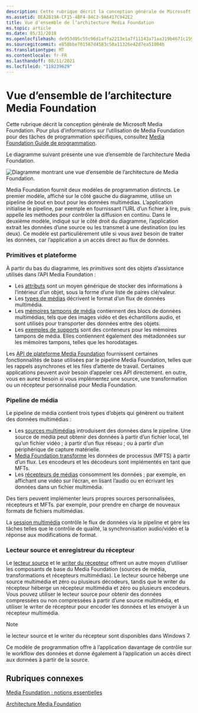 ```yaml
---
description: Cette rubrique décrit la conception générale de Microsoft Media Foundation. Pour plus d’informations sur l’utilisation de Media Foundation pour des tâches de programmation spécifiques, consultez Media Foundation Guide de programmation.
ms.assetid: DEA2B19A-CF15-4BF4-84C3-9A6417C942E2
title: Vue d’ensemble de l’architecture Media Foundation
ms.topic: article
ms.date: 05/31/2018
ms.openlocfilehash: de953d05c55c96d1affa2213e1a7f11143a71aa319b4671c159f085e65268d05
ms.sourcegitcommit: e858bbe701567d4583c50a11326e42d7ea51804b
ms.translationtype: MT
ms.contentlocale: fr-FR
ms.lasthandoff: 08/11/2021
ms.locfileid: "118239629"
---
```

# <a name="overview-of-the-media-foundation-architecture"></a>Vue d’ensemble de l’architecture Media Foundation

Cette rubrique décrit la conception générale de Microsoft Media Foundation. Pour plus d’informations sur l’utilisation de Media Foundation pour des tâches de programmation spécifiques, consultez [Media Foundation Guide de programmation](media-foundation-programming-guide.md).

Le diagramme suivant présente une vue d’ensemble de l’architecture Media Foundation.

![Diagramme montrant une vue d’ensemble de l’architecture de Media Foundation.](images/mfarch01.png)

Media Foundation fournit deux modèles de programmation distincts. Le premier modèle, affiché sur le côté gauche du diagramme, utilise un pipeline de bout en bout pour les données multimédias. L’application initialise le pipeline, par exemple en fournissant l’URL d’un fichier à lire, puis appelle les méthodes pour contrôler la diffusion en continu. Dans le deuxième modèle, indiqué sur le côté droit du diagramme, l’application extrait les données d’une source ou les transmet à une destination (ou les deux). Ce modèle est particulièrement utile si vous avez besoin de traiter les données, car l’application a un accès direct au flux de données.

### <a name="primitives-and-platform"></a>Primitives et plateforme

À partir du bas du diagramme, les *primitives* sont des objets d’assistance utilisés dans l’API Media Foundation :

-   Les [attributs](attributes-and-properties.md) sont un moyen générique de stocker des informations à l’intérieur d’un objet, sous la forme d’une liste de paires clé/valeur.
-   Les [types de médias](media-types.md) décrivent le format d’un flux de données multimédia.
-   Les [mémoires tampons de média](media-buffers.md) contiennent des blocs de données multimédias, tels que des images vidéo et des échantillons audio, et sont utilisés pour transporter des données entre des objets.
-   Les [exemples de supports](media-samples.md) sont des conteneurs pour les mémoires tampons de média. Elles contiennent également des métadonnées sur les mémoires tampons, telles que les horodatages.

Les [API de plateforme Media Foundation](media-foundation-platform-apis.md) fournissent certaines fonctionnalités de base utilisées par le pipeline Media Foundation, telles que les rappels asynchrones et les files d’attente de travail. Certaines applications peuvent avoir besoin d’appeler ces API directement. en outre, vous en aurez besoin si vous implémentez une source, une transformation ou un récepteur personnalisé pour Media Foundation.

### <a name="media-pipeline"></a>Pipeline de média

Le pipeline de média contient trois types d’objets qui génèrent ou traitent des données multimédias :

-   Les [sources multimédias](media-sources.md) introduisent des données dans le pipeline. Une source de média peut obtenir des données à partir d’un fichier local, tel qu’un fichier vidéo ; à partir d’un flux réseau ; ou à partir d’un périphérique de capture matérielle.
-   [Media Foundation transforme](media-foundation-transforms.md) les données de processus (MFTS) à partir d’un flux. Les encodeurs et les décodeurs sont implémentés en tant que MFTs.
-   Les [récepteurs de médias](media-sinks.md) consomment les données ; par exemple, en affichant une vidéo sur l’écran, en lisant l’audio ou en écrivant les données dans un fichier multimédia.

Des tiers peuvent implémenter leurs propres sources personnalisées, récepteurs et MFTs. par exemple, pour prendre en charge de nouveaux formats de fichiers multimédias.

La [session multimédia](media-session.md) contrôle le flux de données via le pipeline et gère les tâches telles que le contrôle de qualité, la synchronisation audio/vidéo et la réponse aux modifications de format.

### <a name="source-reader-and-sink-writer"></a>Lecteur source et enregistreur du récepteur

Le [lecteur source](source-reader.md) et le [writer du récepteur](sink-writer.md) offrent un autre moyen d’utiliser les composants de base du Media Foundation (sources de média, transformations et récepteurs multimédias). Le lecteur source héberge une source multimédia et zéro ou plusieurs décodeurs, tandis que le writer du récepteur héberge un récepteur multimédia et zéro ou plusieurs encodeurs. Vous pouvez utiliser le lecteur source pour obtenir des données compressées ou non compressées à partir d’une source multimédia, et utiliser le writer de récepteur pour encoder les données et les envoyer à un récepteur multimédia.

> [!Note]  
> le lecteur source et le writer du récepteur sont disponibles dans Windows 7.

 

Ce modèle de programmation offre à l’application davantage de contrôle sur le workflow des données et donne également à l’application un accès direct aux données à partir de la source.

## <a name="related-topics"></a>Rubriques connexes

<dl> <dt>

[Media Foundation : notions essentielles](media-foundation-programming--essential-concepts.md)
</dt> <dt>

[Architecture Media Foundation](media-foundation-architecture.md)
</dt> </dl>

 

 



